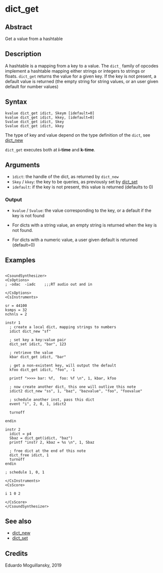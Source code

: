 # dict_get

## Abstract

Get a value from a hashtable

## Description

A hashtable is a mapping from a key to a value. The `dict_` family of opcodes 
implement a hashtable mapping either strings or integers to strings or floats. 
`dict_get` returns the value for a given key. If the key is not present, a default
value is returned (the empty string for string values, or an user given default 
for number values)

## Syntax

    kvalue dict_get idict, Skeym [idefault=0]
    kvalue dict_get idict, kkey, [idefault=0]
    Svalue dict_get idict, Skey
    Svalue dict_get idict, kkey
    
The type of key and value depend on the type definition of the `dict`, see [dict_new](dict_new)

  
`dict_get` executes both at **i-time** and **k-time**. 

## Arguments

* `ìdict`: the handle of the dict, as returned by `dict_new`
* `Skey` / `kkey`: the key to be queries, as previously set by [dict_set](dict_set)
* `idefault`: if the key is not present, this value is returned (defaults to 0)

### Output

* `kvalue` / `Svalue`: the value corresponding to the key, or a default if the key is not found

* For dicts with a string value, an empty string is returned when the key is not found.
* For dicts with a numeric value, a user given default is returned (default=0)

## Examples

```csound

<CsoundSynthesizer>
<CsOptions>
; -odac  -iadc    ;;;RT audio out and in

</CsOptions>
<CsInstruments>

sr = 44100
ksmps = 32
nchnls = 2

instr 1	
  ; create a local dict, mapping strings to numbers
  idict dict_new "sf"
  
  ; set key a key:value pair
  dict_set idict, "bar", 123

  ; retrieve the value
  kbar dict_get idict, "bar"
  
  ; get a non-existent key, will output the default
  kfoo dict_get idict, "foo", -1 

  printf ">>>> bar: %f,  foo: %f \n", 1, kbar, kfoo 

  ; now create another dict, this one will outlive this note
  idict2 dict_new "ss", 1, "baz", "bazvalue", "foo", "foovalue"
  
  ; schedule another inst, pass this dict
  event "i", 2, 0, 1, idict2
  
  turnoff

endin

instr 2
  idict = p4
  Sbaz = dict_get(idict, "baz")
  printf "instr 2, kbaz = %s \n", 1, Sbaz
  
  ; free dict at the end of this note
  dict_free idict, 1  
  turnoff
endin

; schedule 1, 0, 1

</CsInstruments>
<CsScore>

i 1 0 2

</CsScore>
</CsoundSynthesizer> 
```

## See also

* [dict_new](dict_new)
* [dict_set](dict_set)

## Credits

Eduardo Moguillansky, 2019